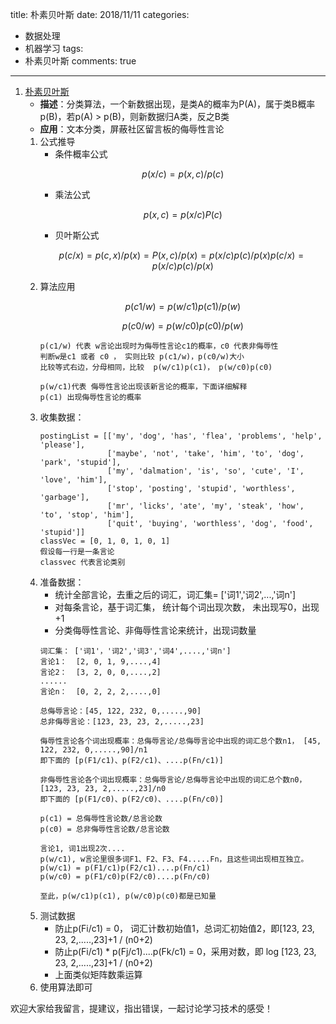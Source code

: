 title: 朴素贝叶斯
date: 2018/11/11
categories:

- 数据处理
- 机器学习
tags:
-   朴素贝叶斯
comments: true
---

1. [朴素贝叶斯](https://github.com/apachecn/MachineLearning/blob/master/docs/4.%E6%9C%B4%E7%B4%A0%E8%B4%9D%E5%8F%B6%E6%96%AF.md)
    - **描述**：分类算法，一个新数据出现，是类A的概率为P(A)，属于类B概率p(B)，若p(A) > p(B)，则新数据归A类，反之B类
    - **应用**：文本分类，屏蔽社区留言板的侮辱性言论
    1. 公式推导
        - 条件概率公式
        ```math
        p(x/c) = p(x,c)/p(c)
        ```
        - 乘法公式
        ```math
        p(x,c) = p(x/c)P(c)
        ```
        - 贝叶斯公式
        ```math
        p(c/x) = p(c,x)/p(x) = P(x,c)/p(x) = p(x/c)p(c)/p(x)
        
        p(c/x) = p(x/c)p(c)/p(x)
        ```
    2. 算法应用
        ```math
        
        p(c1/w) = p(w/c1)p(c1)/p(w)
        ```
        ```math
        
        p(c0/w) = p(w/c0)p(c0)/p(w)
        ```
        ```
        p(c1/w) 代表 w言论出现时为侮辱性言论c1的概率，c0 代表非侮辱性
        判断w是c1 或者 c0 ， 实则比较 p(c1/w)，p(c0/w)大小
        比较等式右边，分母相同，比较  p(w/c1)p(c1)， p(w/c0)p(c0)
        
        p(w/c1)代表 侮辱性言论出现该新言论的概率，下面详细解释
        p(c1) 出现侮辱性言论的概率
        ```
    3. 收集数据：
        ```
        postingList = [['my', 'dog', 'has', 'flea', 'problems', 'help', 'please'], 
                       ['maybe', 'not', 'take', 'him', 'to', 'dog', 'park', 'stupid'],
                       ['my', 'dalmation', 'is', 'so', 'cute', 'I', 'love', 'him'],
                       ['stop', 'posting', 'stupid', 'worthless', 'garbage'],
                       ['mr', 'licks', 'ate', 'my', 'steak', 'how', 'to', 'stop', 'him'],
                       ['quit', 'buying', 'worthless', 'dog', 'food', 'stupid']]
        classVec = [0, 1, 0, 1, 0, 1]
        假设每一行是一条言论
        classvec 代表言论类别
        ```
    4. 准备数据：
        - 统计全部言论，去重之后的词汇，词汇集= ['词1','词2',...,'词n']
        - 对每条言论，基于词汇集， 统计每个词出现次数， 未出现写0，出现+1 
        - 分类侮辱性言论、非侮辱性言论来统计，出现词数量
        ```
        词汇集： ['词1'，'词2','词3','词4',....,'词n']
        言论1：  [2, 0, 1, 9,....,4]
        言论2：  [3, 2, 0, 0,....,2]   
        ......
        言论n：  [0, 2, 2, 2,....,0]   
        
        总侮辱言论：[45, 122, 232, 0,.....,90]
        总非侮辱言论：[123, 23, 23, 2,.....,23]
        
        侮辱性言论各个词出现概率：总侮辱言论/总侮辱言论中出现的词汇总个数n1， [45, 122, 232, 0,.....,90]/n1
        即下面的 [p(F1/c1)、p(F2/c1)、....p(Fn/c1)]
        
        非侮辱性言论各个词出现概率：总侮辱言论/总侮辱言论中出现的词汇总个数n0，[123, 23, 23, 2,.....,23]/n0
        即下面的 [p(F1/c0)、p(F2/c0)、....p(Fn/c0)]
        
        p(c1) = 总侮辱性言论数/总言论数
        p(c0) = 总非侮辱性言论数/总言论数
        
        言论1, 词1出现2次....
        p(w/c1), w言论里很多词F1、F2、F3、F4.....Fn，且这些词出现相互独立。
        p(w/c1) = p(F1/c1)p(F2/c1)....p(Fn/c1)
        p(w/c0) = p(F1/c0)p(F2/c0)....p(Fn/c0)
        
        至此，p(w/c1)p(c1), p(w/c0)p(c0)都是已知量
        ```
    5. 测试数据
        - 防止p(Fi/c1) = 0， 词汇计数初始值1，总词汇初始值2，即[123, 23, 23, 2,.....,23]+1 / (n0+2)
        - 防止p(Fi/c1) * p(Fj/c1)....p(Fk/c1) = 0，采用对数，即 log [123, 23, 23, 2,.....,23]+1 / (n0+2)
        - 上面类似矩阵数乘运算
    6. 使用算法即可

          


欢迎大家给我留言，提建议，指出错误，一起讨论学习技术的感受！